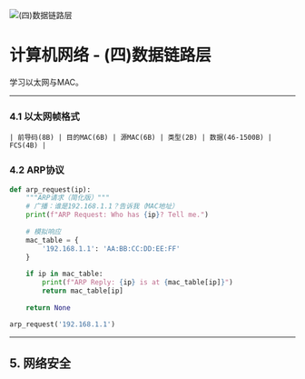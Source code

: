 ![(四)数据链路层](https://via.placeholder.com/800x200?text=Data+Link)

# 计算机网络 - (四)数据链路层

学习以太网与MAC。

---


### 4.1 以太网帧格式

```
| 前导码(8B) | 目的MAC(6B) | 源MAC(6B) | 类型(2B) | 数据(46-1500B) | FCS(4B) |
```

### 4.2 ARP协议

```python
def arp_request(ip):
    """ARP请求（简化版）"""
    # 广播：谁是192.168.1.1？告诉我（MAC地址）
    print(f"ARP Request: Who has {ip}? Tell me.")
    
    # 模拟响应
    mac_table = {
        '192.168.1.1': 'AA:BB:CC:DD:EE:FF'
    }
    
    if ip in mac_table:
        print(f"ARP Reply: {ip} is at {mac_table[ip]}")
        return mac_table[ip]
    
    return None

arp_request('192.168.1.1')
```

---

## 5. 网络安全